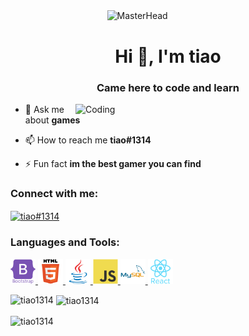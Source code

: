 ㅤㅤㅤㅤㅤㅤㅤㅤㅤㅤㅤㅤ![MasterHead](https://i.imgur.com/7A5ZfPJ.gif)
<h1 align="center">Hi 👋, I'm tiao</h1>
<h3 align="center">Came here to code and learn</h3>
<img align="right" alt="Coding" width="400" src="https://media.tenor.com/cX92mi1p-NYAAAAd/coding-anime.gif">


- 💬 Ask me about **games**

- 📫 How to reach me **tiao#1314**

- ⚡ Fun fact **im the best gamer you can find**

<h3 align="left">Connect with me:</h3>
<p align="left">
<a href="https://discord.gg/tiao#1314" target="blank"><img align="center" src="https://raw.githubusercontent.com/rahuldkjain/github-profile-readme-generator/master/src/images/icons/Social/discord.svg" alt="tiao#1314" height="30" width="40" /></a>
</p>

<h3 align="left">Languages and Tools:</h3>
<p align="left"> <a href="https://getbootstrap.com" target="_blank" rel="noreferrer"> <img src="https://raw.githubusercontent.com/devicons/devicon/master/icons/bootstrap/bootstrap-plain-wordmark.svg" alt="bootstrap" width="40" height="40"/> </a> <a href="https://www.w3.org/html/" target="_blank" rel="noreferrer"> <img src="https://raw.githubusercontent.com/devicons/devicon/master/icons/html5/html5-original-wordmark.svg" alt="html5" width="40" height="40"/> </a> <a href="https://www.java.com" target="_blank" rel="noreferrer"> <img src="https://raw.githubusercontent.com/devicons/devicon/master/icons/java/java-original.svg" alt="java" width="40" height="40"/> </a> <a href="https://developer.mozilla.org/en-US/docs/Web/JavaScript" target="_blank" rel="noreferrer"> <img src="https://raw.githubusercontent.com/devicons/devicon/master/icons/javascript/javascript-original.svg" alt="javascript" width="40" height="40"/> </a> <a href="https://www.mysql.com/" target="_blank" rel="noreferrer"> <img src="https://raw.githubusercontent.com/devicons/devicon/master/icons/mysql/mysql-original-wordmark.svg" alt="mysql" width="40" height="40"/> </a> <a href="https://reactjs.org/" target="_blank" rel="noreferrer"> <img src="https://raw.githubusercontent.com/devicons/devicon/master/icons/react/react-original-wordmark.svg" alt="react" width="40" height="40"/> </a> </p>

<p><img align="left" src="https://github-readme-stats.vercel.app/api/top-langs?username=tiao1314&show_icons=true&locale=en&layout=compact" alt="tiao1314" /></p>

<p>&nbsp;<img align="center" src="https://github-readme-stats.vercel.app/api?username=tiao1314&show_icons=true&locale=en" alt="tiao1314" /></p>

<p><img align="center" src="https://github-readme-streak-stats.herokuapp.com/?user=tiao1314&" alt="tiao1314" /></p>
